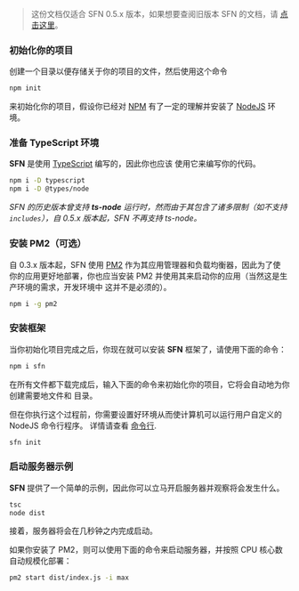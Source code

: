 <!-- title: 起步; order: 1 -->

>这份文档仅适合 SFN 0.5.x 版本，如果想要查阅旧版本 SFN 的文档，请
>[点击这里](/docs/v0.4.x/getting-started)。

### 初始化你的项目

创建一个目录以便存储关于你的项目的文件，然后使用这个命令

```sh
npm init
```
来初始化你的项目，假设你已经对 [NPM](https://www.npmjs.com/) 有了一定的理解并安装了
[NodeJS](https://nodejs.org) 环境。

### 准备 TypeScript 环境

**SFN** 是使用 [TypeScript](https://www.typescriptlang.org) 编写的，因此你也应该
使用它来编写你的代码。

```sh
npm i -D typescript
npm i -D @types/node
```

*SFN 的历史版本曾支持 **ts-node** 运行时，然而由于其包含了诸多限制（如不支持*
*`includes`），自 0.5.x 版本起，SFN 不再支持 ts-node。*


### 安装 PM2（可选）

自 0.3.x 版本起，SFN 使用 [PM2](https://pm2.io) 作为其应用管理器和负载均衡器，因此为了使
你的应用更好地部署，你也应当安装 PM2 并使用其来启动你的应用（当然这是生产环境的需求，开发环境中
这并不是必须的）。

```sh
npm i -g pm2
```

### 安装框架
当你初始化项目完成之后，你现在就可以安装 **SFN** 框架了，请使用下面的命令：

```sh
npm i sfn
```

在所有文件都下载完成后，输入下面的命令来初始化你的项目，它将会自动地为你创建需要地文件和
目录。

但在你执行这个过程前，你需要设置好环境从而使计算机可以运行用户自定义的 NodeJS 命令行程序。
详情请查看 [命令行](./command-line).

```sh
sfn init
```

### 启动服务器示例

**SFN** 提供了一个简单的示例，因此你可以立马开启服务器并观察将会发生什么。

```sh
tsc
node dist
```

接着，服务器将会在几秒钟之内完成启动。

如果你安装了 PM2，则可以使用下面的命令来启动服务器，并按照 CPU 核心数自动规模化部署：

```sh
pm2 start dist/index.js -i max
```